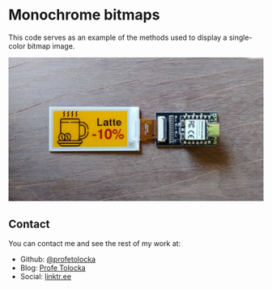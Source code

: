 # Monochrome bitmaps

This code serves as an example of the methods used to display a single-color bitmap image.

![alt text](../../Images/MonoBitmaps.png) 

## Contact

You can contact me and see the rest of my work at: 

- Github: [@profetolocka](https://github.com/profetolocka)
- Blog: [Profe Tolocka](https://www.profetolocka.com.ar)
- Social: [linktr.ee](https://linktr.ee/profetolocka)

